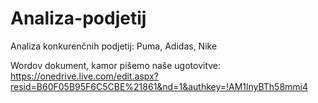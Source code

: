 # Analiza-podjetij
Analiza konkurenčnih podjetij: Puma, Adidas, Nike

Wordov dokument, kamor pišemo naše ugotovitve: https://onedrive.live.com/edit.aspx?resid=B60F05B95F6C5CBE%21861&nd=1&authkey=!AM1lnyBTh58mmi4
